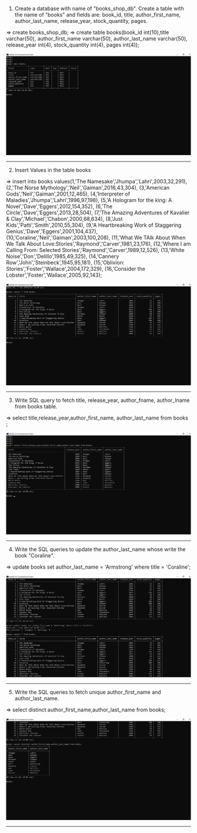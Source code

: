 1. Create a database with name of "books_shop_db".
Create a table with the name of "books"  and fields are:
book_id, title, author_first_name, author_last_name, release_year, stock_quantity, pages.


=> create books_shop_db;
=> create table books(book_id int(10),title varchar(50), author_first_name varchar(50), author_last_name varchar(50), release_year int(4), stock_quantity int(4), pages int(4));

![alt text](<MySQL 8.0 Command Line Client 23-09-2024 01_25_35.png>) 

--------------------------------------------------------------------------------------------------------------------------------------

2. Insert Values in the table books

=> insert into books 
values(1,'The Namesake','Jhumpa','Lahri',2003,32,291),
(2,'The Norse Mythology','Neil','Gaiman',2016,43,304),
(3,'American Gods','Neil','Gaiman',2001,12,465),
(4,'Interpreter of Maladies','Jhumpa','Lahri',1996,97,198),
(5,'A Hologram for the king: A Novel','Dave','Eggers',2012,154,352),
(6,'The Circle','Dave','Eggers',2013,28,504),
(7,'The Amazing Adventures of Kavalier & Clay','Michael','Chabon',2000,68,634),
(8,'Just Kids','Patti','Smith',2010,55,304),
(9,'A Heartbreaking Work of Staggering Genius','Dave','Eggers',2001,104,437),
(10,'Coraline','Neil','Gaiman',2003,100,208),
(11,'What We TAlk About When We Talk About Love:Stories','Raymond','Carver',1981,23,176),
(12,'Where I am Calling From: Selected Stories','Raymond','Carver',1989,12,526),
(13,'White Noise','Don','Delillo',1985,49,325),
(14,'Cannery Row','John','Steinbeck',1945,95,181),
(15,'Oblivion: Stories','Foster','Wallace',2004,172,329),
(16,'Consider the Lobster','Foster','Wallace',2005,92,143);

![alt text](<MySQL 8.0 Command Line Client 23-09-2024 01_24_45.png>)

---------------------------------------------------------------------------------------------------------------------------------------

3. Write SQL query to fetch title, release_year, author_fname, author_lname from books table.

=> select title,release_year,author_first_name, author_last_name from books ;

![alt text](<MySQL 8.0 Command Line Client 23-09-2024 19_34_00.png>)

---------------------------------------------------------------------------------------------------------------------------------------

4. Write the SQL queries to update the author_last_name whose write the book "Coraline".

=> update books 
   set author_last_name = 'Armstrong' 
   where title = 'Coraline';

![alt text](<MySQL 8.0 Command Line Client 25-09-2024 11_17_20.png>)

---------------------------------------------------------------------------------------------------------------------------------------

5. Write the SQL queries to fetch unique author_first_name and author_last_name.

=> select distinct author_first_name,author_last_name from books;

![alt text](<MySQL 8.0 Command Line Client 25-09-2024 11_31_22.png>)

---------------------------------------------------------------------------------------------------------------------------------------